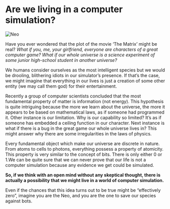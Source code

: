 # Are we living in a computer simulation?


![](/neo.jpeg "Neo")

Have you ever wondered that the plot of the movie ‘The Matrix’ might be real? *What if you, me, your girlfriend, everyone are characters of a great computer game? What if our whole universe is a science experiment of some junior high-school student in another universe?*

We humans consider ourselves as the most intelligent species but we would be drooling, blithering idiots in our simulator’s presence. If that’s the case, we might imagine that everything in our lives is just a creation of some other entity (we may call them god) for their entertainment. 

Recently a group of computer scientists concluded that the most fundamental property of matter is information (not energy). This hypothesis is quite intriguing because the more we learn about the universe, the more it appears to be based on mathematical laws, as if someone had programmed it. Other instance is our limitation. Why is our capability so limited? It’s as if someone has embedded a ceiling function in our character. Next instance is what if there is a bug in the great game our whole universe lives in? This might answer why there are some irregularities in the laws of physics.

Every fundamental object which make our universe are discrete in nature. From atoms to cells to photons, everything possess a property of atomicity. This property is very similar to the concept of bits. There is only either 0 or 1.We can be quite sure that we can never prove that our life is not a computer simulation because any evidence we get could be simulated.

**So, if we think with an open mind without any skeptical thought, there is actually a possibility that we might live in a world of computer simulation.**

Even if the chances that this idea turns out to be true might be “effectively zero”, imagine you are the Neo, and you are the one to save our species against bots.
